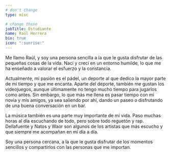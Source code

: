 ```yaml
---
# don't change
type: misc

# change these
jobTitle: Estudiante
name: Raúl Herrera
bio: true
icon: ":sunrise:"
---
```


Me llamo Raúl, y soy una persona sencilla a la que le gusta disfrutar de las pequeñas cosas de la vida. Nací y crecí en un entorno humilde, lo que me ha enseñado a valorar el esfuerzo y la constancia.

Actualmente, mi pasión es el pádel, un deporte al que dedico la mayor parte de mi tiempo y que me encanta. Aparte del deporte, también me gustan los videojuegos, aunque últimamente no tengo mucho tiempo para jugarlos como antes. Sin embargo, lo que más me llena es pasar tiempo con mi novia y mis amigos, ya sea saliendo por ahí, dando un paseo o disfrutando de una buena conversación en un bar.

La música también es una parte muy importante de mi vida. Paso muchas horas al día escuchando de todo, pero sobre todo reguetón y rap. Dellafuente y Natos y Waor son algunos de los artistas que más escucho y que siempre me acompañan en mi día a día.

Soy una persona cercana, a la que le gusta disfrutar de los momentos sencillos y compartirlos con las personas que me importan.
